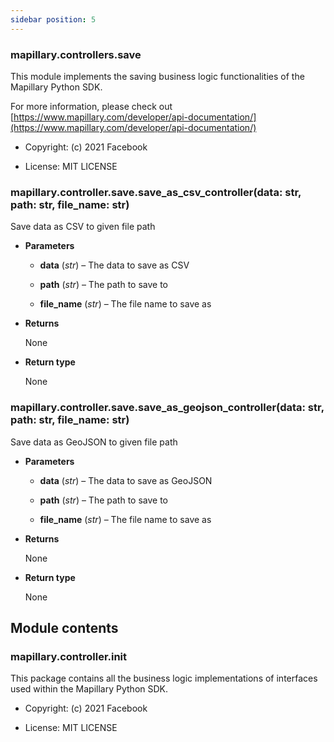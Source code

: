 ```yaml
---
sidebar position: 5
---
```



### mapillary.controllers.save

This module implements the saving business logic functionalities of the Mapillary Python SDK.

For more information, please check out [https://www.mapillary.com/developer/api-documentation/](https://www.mapillary.com/developer/api-documentation/)


* Copyright: (c) 2021 Facebook


* License: MIT LICENSE


### mapillary.controller.save.save_as_csv_controller(data: str, path: str, file_name: str)
Save data as CSV to given file path


* **Parameters**

    
    * **data** (*str*) – The data to save as CSV


    * **path** (*str*) – The path to save to


    * **file_name** (*str*) – The file name to save as



* **Returns**

    None



* **Return type**

    None



### mapillary.controller.save.save_as_geojson_controller(data: str, path: str, file_name: str)
Save data as GeoJSON to given file path


* **Parameters**

    
    * **data** (*str*) – The data to save as GeoJSON


    * **path** (*str*) – The path to save to


    * **file_name** (*str*) – The file name to save as



* **Returns**

    None



* **Return type**

    None


## Module contents

### mapillary.controller.__init__

This package contains all the business logic implementations of interfaces used within the
Mapillary Python SDK.


* Copyright: (c) 2021 Facebook


* License: MIT LICENSE
